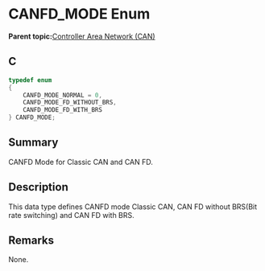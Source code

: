 # CANFD\_MODE Enum

**Parent topic:**[Controller Area Network \(CAN\)](GUID-9E2CB6D3-5052-4DCE-9DD7-68CC12674833.md)

## C

```c
typedef enum
{
    CANFD_MODE_NORMAL = 0,
    CANFD_MODE_FD_WITHOUT_BRS,
    CANFD_MODE_FD_WITH_BRS
} CANFD_MODE;

```

## Summary

CANFD Mode for Classic CAN and CAN FD.

## Description

This data type defines CANFD mode Classic CAN, CAN FD without BRS\(Bit rate switching\) and CAN FD with BRS.

## Remarks

None.

